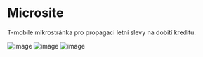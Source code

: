 # Microsite
T-mobile mikrostránka pro propagaci letní slevy na dobití kreditu.

![image](https://user-images.githubusercontent.com/76948309/236140268-bb183ad2-0d86-406b-817b-b52ea591e70b.png)
![image](https://user-images.githubusercontent.com/76948309/236139689-e664b919-a168-476a-b1c6-4813806fba45.png)
![image](https://user-images.githubusercontent.com/76948309/236141019-64ea6444-6d83-4de7-83e8-407d1e08979b.png)

